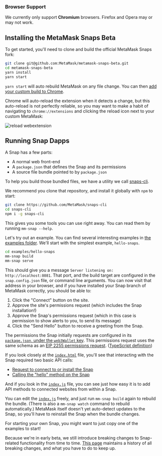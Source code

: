 ### Browser Support

We currently only support **Chromium** browsers. Firefox and Opera may or may not work.

## Installing the MetaMask Snaps Beta

To get started, you'll need to clone and build the official MetaMask Snaps fork:

```bash
git clone git@github.com:MetaMask/metamask-snaps-beta.git
cd metamask-snaps-beta
yarn install
yarn start
```

`yarn start` will auto rebuild MetaMask on any file change. You can then [add your custom build to Chrome](https://metamask.zendesk.com/hc/en-us/articles/360016336611-Revert-Back-to-Earlier-Version-or-Add-Custom-Build-to-Chrome).

Chrome will auto-reload the extension when it detects a change, but this auto-reload is not perfectly reliable, so you may want to make a habit of navigating to `chrome://extensions` and clicking the reload icon next to your custom MetaMask:

![reload webextension](https://i.imgur.com/PAZW27F.png)

## Running Snap Dapps

A Snap has a few parts:

- A normal web front-end
- A `package.json` that defines the Snap and its permissions
- A source file bundle pointed to by `package.json`

To help you build those bundled files, we have a utility we call [snaps-cli](https://github.com/MetaMask/snaps-cli).

We recommend you clone that repository, and install it globally with `npm` to start:

```bash
git clone https://github.com/MetaMask/snaps-cli
cd snaps-cli
npm i -g snaps-cli
```

This gives you some tools you can use right away. You can read them by running `mm-snap --help`.

Let's try out an example. You can find several interesting examples in [the examples folder](https://github.com/MetaMask/snaps-cli/tree/master/examples). We'll start with the simplest example, `hello-snaps`.

```bash
cd examples/hello-snaps
mm-snap build
mm-snap serve
```

This should give you a message `Server listening on: http://localhost:8081`. That port, and the build target are configured in the `snap.config.json` file, or command line arguments. You can now visit that address in your browser, and if you have installed your Snap branch of MetaMask correctly, you should be able to:

1. Click the "Connect" button on the site.
2. Approve the site's permissions request (which includes the Snap installation!)
3. Approve the Snap's permissions request (which in this case is permission to show alerts to you, to send its message)
4. Click the "Send Hello" button to receive a greeting from the Snap.

The permissions the Snap initially requests are configured in its [`package.json`, under the `web3Wallet` key](https://github.com/MetaMask/snaps-cli/blob/5e21e385f497db567c2545bd40aca00766febf1e/examples/hello-snaps/package.json#L19-L27). This permissions request uses the same schema as an [EIP 2255 permissions request](https://github.com/ethereum/EIPs/issues/2255). ([TypeScript definition](https://github.com/MetaMask/json-rpc-capabilities-middleware/blob/d5dac0eb71009c047c3e94b101e933dfb337ab94/src/%40types/index.d.ts#L40))

If you look closely at the [`index.html`](https://github.com/MetaMask/snaps-cli/blob/master/examples/hello-snaps/index.html) file, you'll see that interacting with the Snap required two basic API calls:

- [Request to connect to or install the Snap](https://github.com/MetaMask/metamask-snaps-beta/wiki/Sequence-Diagrams#connecting-to--installing-a-plugin)
- [Calling the "hello" method on the Snap](https://github.com/MetaMask/metamask-snaps-beta/wiki/Sequence-Diagrams#calling-a-plugin-method)

And if you look in the [`index.js`](https://github.com/MetaMask/snaps-cli/blob/master/examples/hello-snaps/index.js) file, you can see just how easy it is to add API methods to connected websites from within a Snap.

You can edit the [`index.js`](https://github.com/MetaMask/snaps-cli/blob/master/examples/hello-snaps/index.js) freely, and just run `mm-snap build` again to rebuild the bundle. (There is also a `mm-snap watch` command to rebuild automatically.) MetaMask itself doesn't yet auto-detect updates to the Snap, so you'll have to reinstall the Snap when the bundle changes.

For starting your own Snap, you might want to just copy one of the examples to start!

Because we're in early beta, we still introduce breaking changes to Snap-related functionality from time to time. [This page](https://github.com/MetaMask/metamask-snaps-beta/wiki/Breaking-Change-Migrations) maintains a history of all breaking changes, and what you have to do to keep up.
